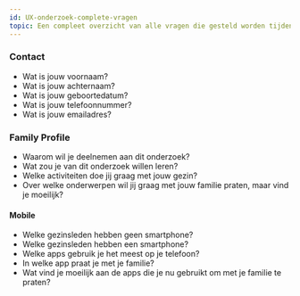 ```yaml
---
id: UX-onderzoek-complete-vragen
topic: Een compleet overzicht van alle vragen die gesteld worden tijdens de UX-studie vanaf oktober 2021.
---
```


### Contact
- Wat is jouw voornaam?
- Wat is jouw achternaam?
- Wat is jouw geboortedatum?
- Wat is jouw telefoonnummer?
- Wat is jouw emailadres?

### Family Profile
- Waarom wil je deelnemen aan dit onderzoek?
- Wat zou je van dit onderzoek willen leren?
- Welke activiteiten doe jij graag met jouw gezin?
- Over welke onderwerpen wil jij graag met jouw familie praten, maar vind je moeilijk?

#### Mobile
- Welke gezinsleden hebben geen smartphone?
- Welke gezinsleden hebben een smartphone?
- Welke apps gebruik je het meest op je telefoon?
- In welke app praat je met je familie?
- Wat vind je moeilijk aan de apps die je nu gebruikt om met je familie te praten?